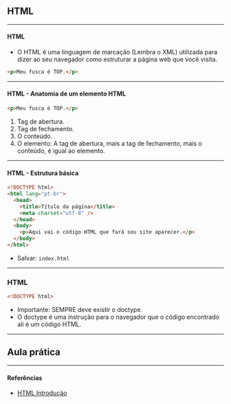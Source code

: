 ## HTML

---

#### HTML

- O HTML é uma linguagem de marcação (Lembra o XML) utilizada para dizer ao seu navegador como estruturar a página web que você visita.

```html
<p>Meu fusca é TOP.</p>
```

---

#### HTML - Anatomia de um elemento HTML

```html
<p>Meu fusca é TOP.</p>
```

1. Tag de abertura.
2. Tag de fechamento.
3. O conteúdo.
4. O elemento: A tag de abertura, mais a tag de fechamento, mais o conteúdo, é igual ao elemento.

---

#### HTML - Estrutura básica

```html
<!DOCTYPE html>
<html lang="pt-br">
  <head>
    <title>Título da página</title>
    <meta charset="utf-8" />
  </head>
  <body>
    <p>Aqui vai o código HTML que fará seu site aparecer.</p>
  </body>
</html>
```

- Salvar: `index.html`

---

### HTML

```html
<!DOCTYPE html>
```

- Importante: SEMPRE deve existir o doctype.
- O doctype é uma instrução para o navegador que o código encontrado ali é um código HTML.

---

## Aula prática

---

#### Referências

- [HTML Introdução](https://developer.mozilla.org/pt-BR/docs/Learn/HTML/Introduction_to_HTML)
